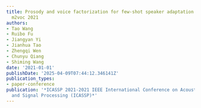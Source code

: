 ```yaml
---
title: Prosody and voice factorization for few-shot speaker adaptation in the challenge
  m2voc 2021
authors:
- Tao Wang
- Ruibo Fu
- Jiangyan Yi
- Jianhua Tao
- Zhengqi Wen
- Chunyu Qiang
- Shiming Wang
date: '2021-01-01'
publishDate: '2025-04-09T07:44:12.346141Z'
publication_types:
- paper-conference
publication: '*ICASSP 2021-2021 IEEE International Conference on Acoustics, Speech
  and Signal Processing (ICASSP)*'
---
```

